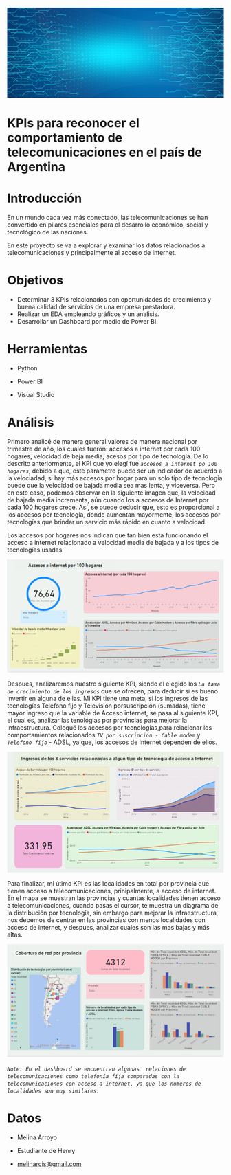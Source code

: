 
![image](images/telecomunicaciones.jpg)

# KPIs para reconocer el comportamiento de telecomunicaciones en el país de Argentina

# **Introducción**
En un mundo cada vez más conectado, las telecomunicaciones se han convertido en pilares esenciales para el desarrollo económico, social y tecnológico de las naciones.

En este proyecto se va a explorar y examinar los datos relacionados a telecomunicaciones y principalmente al acceso de Internet.

# **Objetivos**

* Determinar 3 KPIs relacionados con oportunidades de crecimiento y buena calidad de servicios de una empresa prestadora.
* Realizar un EDA empleando gráficos y un analisis.
* Desarrollar un Dashboard por medio de Power BI.

# **Herramientas**

* Python
 
* Power BI

* Visual Studio

# **Análisis**


Primero analicé de manera general valores de manera nacional por trimestre de año, los cuales fueron: accesos a internet por cada 100 hogares, velocidad de baja media, acesos por tipo de tecnología. De lo descrito anteriormente, el KPI que yo elegí fue  _`accesos a internet po 100 hogares`_, debido a que, este parámetro puede ser un indicador de acuerdo a la velociadad, si hay más accesos por hogar para un solo tipo de tecnología puede que la velocidad de bajada media sea mas lenta, y viceversa. Pero en este caso, podemos observar en la siguiente imagen que, la velocidad de bajada media incrementa, aún cuando los a accesos de Internet por cada 100 hogares crece. Así, se puede deducir que, esto es proporcional a los accesos por tecnología, donde aumentan mayormente, los accesos por tecnologías que brindar un servicio más rápido en cuanto a velocidad. 

Los accesos por hogares nos indican que tan bien esta funcionando el acceso a internet relacionado a velocidad media de bajada y a los tipos de tecnologías usadas.

![image](images/db1.PNG)


Despues, analizaremos nuestro siguiente KPI, siendo el elegido los _`La tasa de crecimiento de los ingresos`_ que se ofrecen, para deducir si es bueno invertir en alguna de ellas.
Mi KPI tiene una meta, si los ingresos de las tecnologías  Telefono fijo y Televisión porsuscripción (sumadas), tiene mayor ingreso que la variable de Acceso internet, se pasa al siguiente KPI, el cual es, analizar las tenológias por provincias para mejorar la infraestructura.
Coloqué los accesos por tecnologías,para relacionar los comportamientos relacionados _`TV por suscripción - Cable modem`_ y _`Telefono fijo`_ - ADSL, ya que, los accesos de internet dependen de ellos. 

![image](images/db2.PNG)

Para finalizar, mi útimo KPI es las localidades en total por provincia que tienen acceso a telecomunicaciones, prinipalmente, a acceso de internet.
En el mapa se muestran las provincias y cuantas localidades tienen acceso a telecomunicaciones, cuando pasas el cursor, te muestra un diagrama de la distribución por tecnología, sin embargo para mejorar la infraestructura, nos debemos de centrar en las provincias con menos localidades con acceso de internet, 
y despues, analizar cuales son las mas bajas y más altas.

![image](images/db3.PNG)

_`Note: En el dashboard se encuentran algunas  relaciones de telecomunicaciones como telefonía fija comparadas con la telecomunicaciones con acceso a internet, ya que los numeros de localidades son muy similares.`_



# **Datos**

* Melina Arroyo

* Estudiante de Henry

* melinarcis@gmail.com